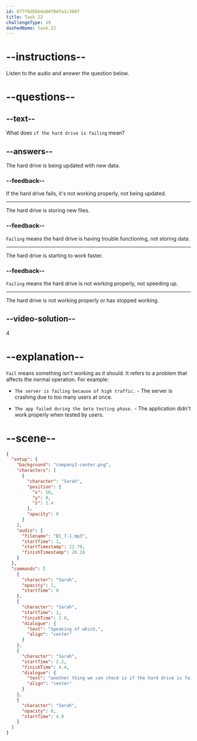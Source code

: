 ```yaml
---
id: 677f9d50ede84f0dfa1c300f
title: Task 22
challengeType: 19
dashedName: task-22
---
```


<!-- (audio) Sarah: Speaking of which, another thing we can check is if the hard drive is failing. -->

# --instructions--

Listen to the audio and answer the question below.

# --questions--

## --text--

What does `if the hard drive is failing` mean?

## --answers--

The hard drive is being updated with new data.

### --feedback--

If the hard drive fails, it's not working properly, not being updated.

---

The hard drive is storing new files.

### --feedback--

`Failing` means the hard drive is having trouble functioning, not storing data.

---

The hard drive is starting to work faster.

### --feedback--

`Failing` means the hard drive is not working properly, not speeding up.

---

The hard drive is not working properly or has stopped working.

## --video-solution--

4

# --explanation--

`Fail` means something isn't working as it should. It refers to a problem that affects the normal operation. For example:

- `The server is failing because of high traffic.` - The server is crashing due to too many users at once.

- `The app failed during the beta testing phase.` - The application didn't work properly when tested by users.

# --scene--

```json
{
  "setup": {
    "background": "company2-center.png",
    "characters": [
      {
        "character": "Sarah",
        "position": {
          "x": 50,
          "y": 0,
          "z": 1.4
        },
        "opacity": 0
      }
    ],
    "audio": {
      "filename": "B1_7-1.mp3",
      "startTime": 1,
      "startTimestamp": 22.78,
      "finishTimestamp": 26.18
    }
  },
  "commands": [
    {
      "character": "Sarah",
      "opacity": 1,
      "startTime": 0
    },
    {
      "character": "Sarah",
      "startTime": 1,
      "finishTime": 2.0,
      "dialogue": {
        "text": "Speaking of which,",
        "align": "center"
      }
    },
    {
      "character": "Sarah",
      "startTime": 2.2,
      "finishTime": 4.4,
      "dialogue": {
        "text": "another thing we can check is if the hard drive is failing.",
        "align": "center"
      }
    },
    {
      "character": "Sarah",
      "opacity": 0,
      "startTime": 4.9
    }
  ]
}
```
